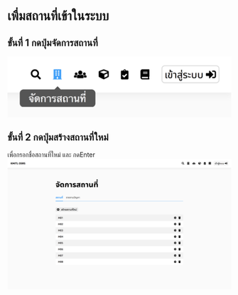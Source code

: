 # เพื่มสถานที่เข้าในระบบ
## ขั้นที่ 1 กดปุ่มจัดการสถานที่
![](../../img/navigation-bar/manage-space-button.png)

## ขั้นที่ 2 กดปุ่มสร้างสถานที่ใหม่ 
เพื่อกรอกชื่อสถานที่ใหม่ และ กดEnter
![](../../img/manage-space/space.png)
